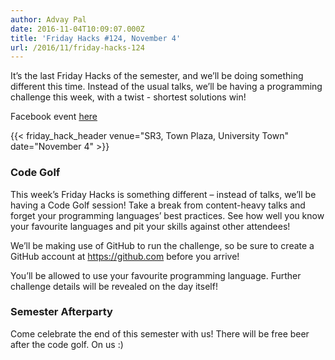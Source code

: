 ```yaml
---
author: Advay Pal
date: 2016-11-04T10:09:07.000Z
title: 'Friday Hacks #124, November 4'
url: /2016/11/friday-hacks-124
---
```


It’s the last Friday Hacks of the semester, and we’ll be doing something different this time. Instead of the usual talks, we’ll be having a programming challenge this week, with a twist - shortest solutions win!

Facebook event [here](https://www.facebook.com/events/1677032215959888/)

{{< friday_hack_header venue="SR3, Town Plaza, University Town" date="November 4" >}}

### Code Golf

This week’s Friday Hacks is something different – instead of talks, we’ll be having a Code Golf session! Take a break from content-heavy talks and forget your programming languages’ best practices. See how well you know your favourite languages and pit your skills against other attendees!

We’ll be making use of GitHub to run the challenge, so be sure to create a GitHub account at https://github.com before you arrive!

You’ll be allowed to use your favourite programming language. Further challenge details will be revealed on the day itself!

### Semester Afterparty

Come celebrate the end of this semester with us! There will be free beer after the code golf. On us :)
